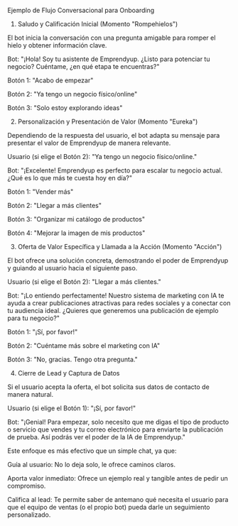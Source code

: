 Ejemplo de Flujo Conversacional para Onboarding

1. Saludo y Calificación Inicial (Momento "Rompehielos")

El bot inicia la conversación con una pregunta amigable para romper el hielo y obtener información clave.

Bot: "¡Hola! Soy tu asistente de Emprendyup. ¿Listo para potenciar tu negocio? Cuéntame, ¿en qué etapa te encuentras?"

Botón 1: "Acabo de empezar"

Botón 2: "Ya tengo un negocio físico/online"

Botón 3: "Solo estoy explorando ideas"

2. Personalización y Presentación de Valor (Momento "Eureka")

Dependiendo de la respuesta del usuario, el bot adapta su mensaje para presentar el valor de Emprendyup de manera relevante.

Usuario (si elige el Botón 2): "Ya tengo un negocio físico/online."

Bot: "¡Excelente! Emprendyup es perfecto para escalar tu negocio actual. ¿Qué es lo que más te cuesta hoy en día?"

Botón 1: "Vender más"

Botón 2: "Llegar a más clientes"

Botón 3: "Organizar mi catálogo de productos"

Botón 4: "Mejorar la imagen de mis productos"

3. Oferta de Valor Específica y Llamada a la Acción (Momento "Acción")

El bot ofrece una solución concreta, demostrando el poder de Emprendyup y guiando al usuario hacia el siguiente paso.

Usuario (si elige el Botón 2): "Llegar a más clientes."

Bot: "¡Lo entiendo perfectamente! Nuestro sistema de marketing con IA te ayuda a crear publicaciones atractivas para redes sociales y a conectar con tu audiencia ideal. ¿Quieres que generemos una publicación de ejemplo para tu negocio?"

Botón 1: "¡Sí, por favor!"

Botón 2: "Cuéntame más sobre el marketing con IA"

Botón 3: "No, gracias. Tengo otra pregunta."

4. Cierre de Lead y Captura de Datos

Si el usuario acepta la oferta, el bot solicita sus datos de contacto de manera natural.

Usuario (si elige el Botón 1): "¡Sí, por favor!"

Bot: "¡Genial! Para empezar, solo necesito que me digas el tipo de producto o servicio que vendes y tu correo electrónico para enviarte la publicación de prueba. Así podrás ver el poder de la IA de Emprendyup."

Este enfoque es más efectivo que un simple chat, ya que:

Guía al usuario: No lo deja solo, le ofrece caminos claros.

Aporta valor inmediato: Ofrece un ejemplo real y tangible antes de pedir un compromiso.

Califica al lead: Te permite saber de antemano qué necesita el usuario para que el equipo de ventas (o el propio bot) pueda darle un seguimiento personalizado.
